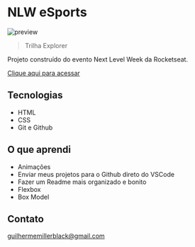 # NLW eSports

![preview](./github/preview.png)

> Trilha Explorer

Projeto construído do evento Next Level Week da Rocketseat.

[Clique aqui para acessar](https://guimiiller.github.io/nlw-esports-explorer/)


## Tecnologias

- HTML
- CSS
- Git e Github

## O que aprendi

- Animações
- Enviar meus projetos para o Github direto do VSCode
- Fazer um Readme mais organizado e bonito
- Flexbox
- Box Model

## Contato

guilhermemillerblack@gmail.com